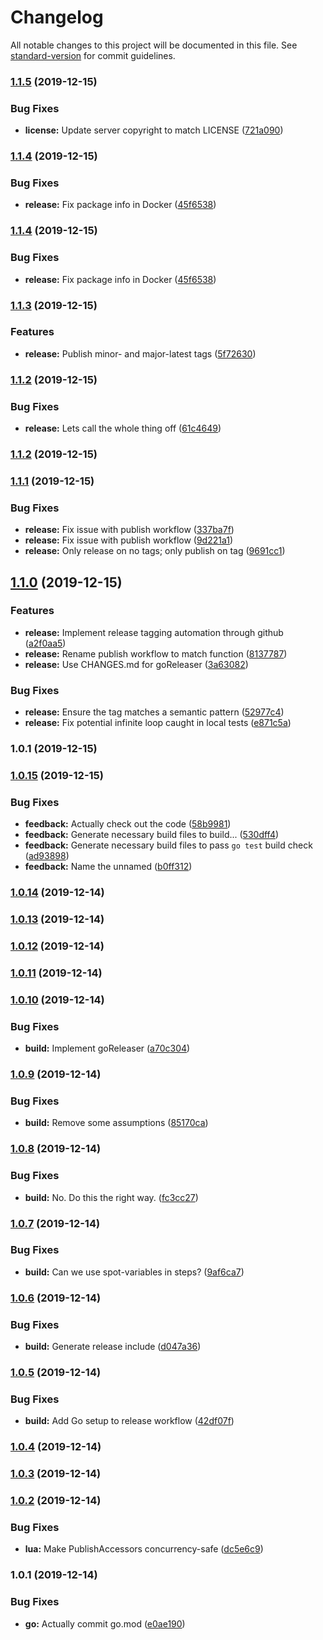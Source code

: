 # Changelog

All notable changes to this project will be documented in this file. See [standard-version](https://github.com/conventional-changelog/standard-version) for commit guidelines.

### [1.1.5](https://github.com/tsal/ataxia-go/compare/v1.1.4...v1.1.5) (2019-12-15)


### Bug Fixes

* **license:** Update server copyright to match LICENSE ([721a090](https://github.com/tsal/ataxia-go/commit/721a09048c9fb42ddeed8514a59347efe05e65f3))

### [1.1.4](https://github.com/tsal/ataxia-go/compare/v1.1.3...v1.1.4) (2019-12-15)


### Bug Fixes

* **release:** Fix package info in Docker ([45f6538](https://github.com/tsal/ataxia-go/commit/45f65380a139eb85e413ee41d66d9385e2f9d04d))

### [1.1.4](https://github.com/tsal/ataxia-go/compare/v1.1.3...v1.1.4) (2019-12-15)


### Bug Fixes

* **release:** Fix package info in Docker ([45f6538](https://github.com/tsal/ataxia-go/commit/45f65380a139eb85e413ee41d66d9385e2f9d04d))

### [1.1.3](https://github.com/tsal/ataxia-go/compare/v1.1.2...v1.1.3) (2019-12-15)


### Features

* **release:** Publish minor- and major-latest tags ([5f72630](https://github.com/tsal/ataxia-go/commit/5f7263000d854a5d8f91edfc5c9980db6810529e))

### [1.1.2](https://github.com/tsal/ataxia-go/compare/v1.0.1...v1.1.2) (2019-12-15)


### Bug Fixes

* **release:** Lets call the whole thing off ([61c4649](https://github.com/tsal/ataxia-go/commit/61c4649de11b9326e38053775e278538a5533249))

### [1.1.2](https://github.com/tsal/ataxia-go/compare/v1.0.1...v1.1.2) (2019-12-15)

### [1.1.1](https://github.com/tsal/ataxia-go/compare/v1.1.0...v1.1.1) (2019-12-15)


### Bug Fixes

* **release:** Fix issue with publish workflow ([337ba7f](https://github.com/tsal/ataxia-go/commit/337ba7fcf1979219ab29668a745c02a3b05db6c7))
* **release:** Fix issue with publish workflow ([9d221a1](https://github.com/tsal/ataxia-go/commit/9d221a110d875677b87fde13358115d60406cab6))
* **release:** Only release on no tags; only publish on tag ([9691cc1](https://github.com/tsal/ataxia-go/commit/9691cc1fe53689723b89f80ecc70d4d59faf0776))

## [1.1.0](https://github.com/tsal/ataxia-go/compare/v1.0.15...v1.1.0) (2019-12-15)

### Features

* **release:** Implement release tagging automation through github ([a2f0aa5](https://github.com/tsal/ataxia-go/commit/a2f0aa5f36a97e58670c3307866c2208fe155030))
* **release:** Rename publish workflow to match function ([8137787](https://github.com/tsal/ataxia-go/commit/8137787aecd9ec4fa23e88749d403448f603b629))
* **release:** Use CHANGES.md for goReleaser ([3a63082](https://github.com/tsal/ataxia-go/commit/3a63082b02db7024f0c4208f90d34d25c9b5b334))


### Bug Fixes

* **release:** Ensure the tag matches a semantic pattern ([52977c4](https://github.com/tsal/ataxia-go/commit/52977c45930945d41eff6ec587970c54d273cf30))
* **release:** Fix potential infinite loop caught in local tests ([e871c5a](https://github.com/tsal/ataxia-go/commit/e871c5a1eba519fbddc22c9321aa3e1cb6e506f2))

### 1.0.1 (2019-12-15)

### [1.0.15](https://github.com/tsal/ataxia-go/compare/v1.0.14...v1.0.15) (2019-12-15)


### Bug Fixes

* **feedback:** Actually check out the code ([58b9981](https://github.com/tsal/ataxia-go/commit/58b99812afc1356415eff6d3bd6bbf5789cd146c))
* **feedback:** Generate necessary build files to build... ([530dff4](https://github.com/tsal/ataxia-go/commit/530dff47ccfcf0572c203f8e989840cf84c42a27))
* **feedback:** Generate necessary build files to pass `go test` build check ([ad93898](https://github.com/tsal/ataxia-go/commit/ad93898b8b86ec04e7d5b0e4ef28392bd8889a42))
* **feedback:** Name the unnamed ([b0ff312](https://github.com/tsal/ataxia-go/commit/b0ff3129bc6b32bfa58278891623a20642c328c8))

### [1.0.14](https://github.com/tsal/ataxia-go/compare/v1.0.13...v1.0.14) (2019-12-14)

### [1.0.13](https://github.com/tsal/ataxia-go/compare/v1.0.12...v1.0.13) (2019-12-14)

### [1.0.12](https://github.com/tsal/ataxia-go/compare/v1.0.11...v1.0.12) (2019-12-14)

### [1.0.11](https://github.com/tsal/ataxia-go/compare/v1.0.10...v1.0.11) (2019-12-14)

### [1.0.10](https://github.com/tsal/ataxia-go/compare/v1.0.9...v1.0.10) (2019-12-14)


### Bug Fixes

* **build:** Implement goReleaser ([a70c304](https://github.com/tsal/ataxia-go/commit/a70c304300d6757730ecd36be9b0a74523aa9501))

### [1.0.9](https://github.com/tsal/ataxia-go/compare/v1.0.8...v1.0.9) (2019-12-14)


### Bug Fixes

* **build:** Remove some assumptions ([85170ca](https://github.com/tsal/ataxia-go/commit/85170ca76e5f4103d365f0bf072a967e48e47da9))

### [1.0.8](https://github.com/tsal/ataxia-go/compare/v1.0.7...v1.0.8) (2019-12-14)


### Bug Fixes

* **build:** No. Do this the right way. ([fc3cc27](https://github.com/tsal/ataxia-go/commit/fc3cc27d45197eeb2dc90bcbc55d81f67ea80bdd))

### [1.0.7](https://github.com/tsal/ataxia-go/compare/v1.0.6...v1.0.7) (2019-12-14)


### Bug Fixes

* **build:** Can we use spot-variables in steps? ([9af6ca7](https://github.com/tsal/ataxia-go/commit/9af6ca79e30dfc980bb46ce8b8bf1aede0ca8c49))

### [1.0.6](https://github.com/tsal/ataxia-go/compare/v1.0.5...v1.0.6) (2019-12-14)


### Bug Fixes

* **build:** Generate release include ([d047a36](https://github.com/tsal/ataxia-go/commit/d047a368fd26989dde71254f39092ed4b07bcfbd))

### [1.0.5](https://github.com/tsal/ataxia-go/compare/v1.0.4...v1.0.5) (2019-12-14)


### Bug Fixes

* **build:** Add Go setup to release workflow ([42df07f](https://github.com/tsal/ataxia-go/commit/42df07f873be490c37b884546020c3a17a1bf5a9))

### [1.0.4](https://github.com/tsal/ataxia-go/compare/v1.0.3...v1.0.4) (2019-12-14)

### [1.0.3](https://github.com/tsal/ataxia-go/compare/v1.0.2...v1.0.3) (2019-12-14)

### [1.0.2](https://github.com/tsal/ataxia-go/compare/v1.0.1...v1.0.2) (2019-12-14)


### Bug Fixes

* **lua:** Make PublishAccessors concurrency-safe ([dc5e6c9](https://github.com/tsal/ataxia-go/commit/dc5e6c9b719fdafaf1b93254eb4a183427d19bd6))

### 1.0.1 (2019-12-14)


### Bug Fixes

* **go:** Actually commit go.mod ([e0ae190](https://github.com/tsal/ataxia-go/commit/e0ae19036587ac00e5d804aa2b26e47b12c7e8e5))

